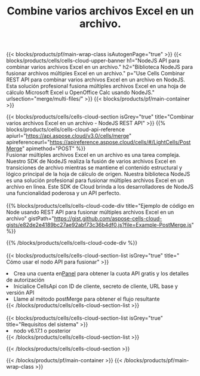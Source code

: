 ﻿---
title:  Combine varios archivos Excel en un archivo.
description:  API y SDK en la nube para fusionar varios archivos Excel. Combine varios archivos Excel en un archivo por Cells Cloud API. SDK admite tipos de lenguajes de desarrollo. Incluyen Android, C#, Go, Java, NodeJS, Perl, PHP, Python, Ruby y Swift.
url: /es/nodejs/merge/multi-files/
---
{{< blocks/products/pf/main-wrap-class isAutogenPage="true" >}}
{{< blocks/products/cells/cells-cloud-upper-banner h1="NodeJS API para combinar varios archivos Excel en un archivo." h2="Biblioteca NodeJS para fusionar archivos múltiples Excel en un archivo." p="Use Cells Combinar REST API para combinar varios archivos Excel en un archivo en NodeJS. Esta solución profesional fusiona múltiples archivos Excel en una hoja de cálculo Microsoft Excel u OpenOffice Calc usando NodeJS." urlsection="merge/multi-files/" >}}
{{< blocks/products/pf/main-container >}}

{{< blocks/products/cells/cells-cloud-section isGrey="true" title="Combinar varios archivos Excel en un archivo - NodeJS REST API" >}}
{{% blocks/products/cells/cells-cloud-api-reference apiurl="https://api.aspose.cloud/v3.0/cells/merge" apireferenceurl="https://apireference.aspose.cloud/cells/#/LightCells/PostMerge" apimethod="POST" %}}
<br/>
Fusionar múltiples archivos Excel en un archivo es una tarea compleja. Nuestro SDK de NodeJS realiza la fusión de varios archivos Excel en transiciones de archivo mientras se mantiene el contenido estructural y lógico principal de la hoja de cálculo de origen. Nuestra biblioteca NodeJS es una solución profesional para fusionar múltiples archivos Excel en un archivo en línea. Este SDK de Cloud brinda a los desarrolladores de NodeJS una funcionalidad poderosa y un API perfecto.
<br/>
<br/>
{{% blocks/products/cells/cells-cloud-code-div title="Ejemplo de código en Node usando REST API para fusionar múltiples archivos Excel en un archivo" gistPath="https://gist.github.com/aspose-cells-cloud-gists/e82de2e4189bc27ae92abf73c36b4df0.js?file=Example-PostMerge.js" %}}
  
{{% /blocks/products/cells/cells-cloud-code-div %}}
<br/>
<br/>
{{< blocks/products/cells/cells-cloud-section-list isGrey="true" title=" Cómo usar el nodo API para fusionar" >}}
<li> Crea una cuenta en<a href="https://dashboard.aspose.cloud/">Panel</a> para obtener la cuota API gratis y los detalles de autorización</li>
<li>Inicialice CellsApi con ID de cliente, secreto de cliente, URL base y versión API</li>
<li>Llame al método postMerge para obtener el flujo resultante</li>
{{< /blocks/products/cells/cells-cloud-section-list >}}
<br/>
<br/>
{{< blocks/products/cells/cells-cloud-section-list isGrey="true" title="Requisitos del sistema" >}}
<li>nodo v6.17.1 o posterior</li>
{{< /blocks/products/cells/cells-cloud-section-list >}}

{{< /blocks/products/cells/cells-cloud-section >}}

{{< /blocks/products/pf/main-container >}}
{{< /blocks/products/pf/main-wrap-class >}}

